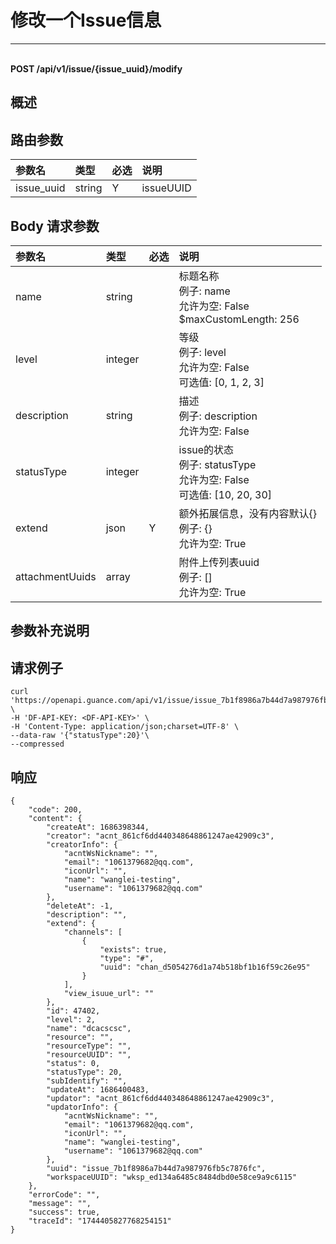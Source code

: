 # 修改一个Issue信息

---

<br />**POST /api/v1/issue/\{issue_uuid\}/modify**

## 概述




## 路由参数

| 参数名        | 类型     | 必选   | 说明              |
|:-----------|:-------|:-----|:----------------|
| issue_uuid | string | Y | issueUUID<br> |


## Body 请求参数

| 参数名        | 类型     | 必选   | 说明              |
|:-----------|:-------|:-----|:----------------|
| name | string |  | 标题名称<br>例子: name <br>允许为空: False <br>$maxCustomLength: 256 <br> |
| level | integer |  | 等级<br>例子: level <br>允许为空: False <br>可选值: [0, 1, 2, 3] <br> |
| description | string |  | 描述<br>例子: description <br>允许为空: False <br> |
| statusType | integer |  | issue的状态<br>例子: statusType <br>允许为空: False <br>可选值: [10, 20, 30] <br> |
| extend | json | Y | 额外拓展信息，没有内容默认{}<br>例子: {} <br>允许为空: True <br> |
| attachmentUuids | array |  | 附件上传列表uuid<br>例子: [] <br>允许为空: True <br> |

## 参数补充说明





## 请求例子
```shell
curl 'https://openapi.guance.com/api/v1/issue/issue_7b1f8986a7b44d7a987976fb5c7876fc/modify' \
-H 'DF-API-KEY: <DF-API-KEY>' \
-H 'Content-Type: application/json;charset=UTF-8' \
--data-raw '{"statusType":20}'\
--compressed 
```




## 响应
```shell
{
    "code": 200,
    "content": {
        "createAt": 1686398344,
        "creator": "acnt_861cf6dd440348648861247ae42909c3",
        "creatorInfo": {
            "acntWsNickname": "",
            "email": "1061379682@qq.com",
            "iconUrl": "",
            "name": "wanglei-testing",
            "username": "1061379682@qq.com"
        },
        "deleteAt": -1,
        "description": "",
        "extend": {
            "channels": [
                {
                    "exists": true,
                    "type": "#",
                    "uuid": "chan_d5054276d1a74b518bf1b16f59c26e95"
                }
            ],
            "view_isuue_url": ""
        },
        "id": 47402,
        "level": 2,
        "name": "dcacscsc",
        "resource": "",
        "resourceType": "",
        "resourceUUID": "",
        "status": 0,
        "statusType": 20,
        "subIdentify": "",
        "updateAt": 1686400483,
        "updator": "acnt_861cf6dd440348648861247ae42909c3",
        "updatorInfo": {
            "acntWsNickname": "",
            "email": "1061379682@qq.com",
            "iconUrl": "",
            "name": "wanglei-testing",
            "username": "1061379682@qq.com"
        },
        "uuid": "issue_7b1f8986a7b44d7a987976fb5c7876fc",
        "workspaceUUID": "wksp_ed134a6485c8484dbd0e58ce9a9c6115"
    },
    "errorCode": "",
    "message": "",
    "success": true,
    "traceId": "1744405827768254151"
} 
```




